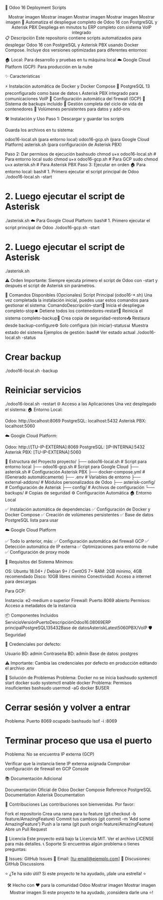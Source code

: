🚀 Odoo 16 Deployment Scripts
<div align="center">
Mostrar imagen
Mostrar imagen
Mostrar imagen
Mostrar imagen
Mostrar imagen
🚀 Automatiza el despliegue completo de Odoo 16 con PostgreSQL y Asterisk PBX
Despliega en minutos tu ERP completo con sistema VoIP integrado
</div>
📋 Descripción
Este repositorio contiene scripts automatizados para desplegar Odoo 16 con PostgreSQL y Asterisk PBX usando Docker Compose. Incluye dos versiones optimizadas para diferentes entornos:

🏠 Local: Para desarrollo y pruebas en tu máquina local
☁️ Google Cloud Platform (GCP): Para producción en la nube

✨ Características

⚡ Instalación automática de Docker y Docker Compose
🐘 PostgreSQL 13 preconfigurado como base de datos
📞 Asterisk PBX integrado para comunicaciones VoIP
🔧 Configuración automática del firewall (GCP)
💾 Sistema de backups incluido
🔄 Gestión completa del ciclo de vida de contenedores
📁 Volúmenes persistentes para datos y add-ons

🛠️ Instalación y Uso
Paso 1: Descargar y guardar los scripts

Guarda los archivos en tu sistema:

odoo16-local.sh (para entorno local)
odoo16-gcp.sh (para Google Cloud Platform)
asterisk.sh (para configuración de Asterisk PBX)



Paso 2: Dar permisos de ejecución
bashsudo chmod u+x odoo16-local.sh     # Para entorno local
sudo chmod u+x odoo16-gcp.sh       # Para GCP
sudo chmod u+x asterisk.sh         # Para Asterisk PBX
Paso 3: Ejecutar en orden
🏠 Para entorno local:
bash# 1. Primero ejecutar el script principal de Odoo
./odoo16-local.sh -start

# 2. Luego ejecutar el script de Asterisk
./asterisk.sh
☁️ Para Google Cloud Platform:
bash# 1. Primero ejecutar el script principal de Odoo
./odoo16-gcp.sh -start

# 2. Luego ejecutar el script de Asterisk
./asterisk.sh

⚠️ Orden Importante: Siempre ejecuta primero el script de Odoo con -start y después el script de Asterisk sin parámetros.

🎯 Comandos Disponibles (Opcionales)
Script Principal (odoo16-*.sh)
Una vez completada la instalación inicial, puedes usar estos comandos para gestionar el sistema:
ComandoDescripción-start🚀 Inicia el despliegue completo-stop⏹️ Detiene todos los contenedores-restart🔄 Reinicia el sistema completo-backup💾 Crea copia de seguridad-restore📥 Restaura desde backup-configure⚙️ Solo configura (sin iniciar)-status📊 Muestra estado del sistema
Ejemplos de gestión:
bash# Ver estado actual
./odoo16-local.sh -status

# Crear backup
./odoo16-local.sh -backup

# Reiniciar servicios
./odoo16-local.sh -restart
🌐 Acceso a las Aplicaciones
Una vez desplegado el sistema:
🏠 Entorno Local:

Odoo: http://localhost:8069
PostgreSQL: localhost:5432
Asterisk PBX: localhost:5060

☁️ Google Cloud Platform:

Odoo: http://[TU-IP-EXTERNA]:8069
PostgreSQL: [IP-INTERNA]:5432
Asterisk PBX: [TU-IP-EXTERNA]:5060

📁 Estructura del Proyecto
proyecto/
├── odoo16-local.sh      # Script para entorno local
├── odoo16-gcp.sh        # Script para Google Cloud
├── asterisk.sh          # Configuración Asterisk PBX
├── docker-compose.yml   # (Generado automáticamente)
├── .env                 # Variables de entorno
├── external-addons/     # Módulos personalizados de Odoo
├── asterisk-config/     # Configuración de Asterisk
├── config/              # Archivos de configuración
└── backups/             # Copias de seguridad
⚙️ Configuración Automática
🏠 Entorno Local

✅ Instalación automática de dependencias
✅ Configuración de Docker y Docker Compose
✅ Creación de volúmenes persistentes
✅ Base de datos PostgreSQL lista para usar

☁️ Google Cloud Platform

✅ Todo lo anterior, más:
✅ Configuración automática del firewall GCP
✅ Detección automática de IP externa
✅ Optimizaciones para entorno de nube
✅ Configuración de proxy mode

🔧 Requisitos del Sistema
Mínimos:

OS: Ubuntu 18.04+ / Debian 9+ / CentOS 7+
RAM: 2GB mínimo, 4GB recomendado
Disco: 10GB libres mínimo
Conectividad: Acceso a internet para descargas

Para GCP:

Instancia: e2-medium o superior
Firewall: Puerto 8069 abierto
Permisos: Acceso a metadatos de la instancia

📦 Componentes Incluidos
ServicioVersiónPuertoDescripciónOdoo16.08069ERP principalPostgreSQL135432Base de datosAsteriskLatest5060PBX/VoIP
🛡️ Seguridad

🔐 Credenciales por defecto:

Usuario BD: admin
Contraseña BD: admin
Base de datos: postgres




⚠️ Importante: Cambia las credenciales por defecto en producción editando el archivo .env

🐛 Solución de Problemas
Problema: Docker no se inicia
bashsudo systemctl start docker
sudo systemctl enable docker
Problema: Permisos insuficientes
bashsudo usermod -aG docker $USER
# Cerrar sesión y volver a entrar
Problema: Puerto 8069 ocupado
bashsudo lsof -i :8069
# Terminar proceso que usa el puerto
Problema: No se encuentra IP externa (GCP)

Verificar que la instancia tiene IP externa asignada
Comprobar configuración de firewall en GCP Console

📚 Documentación Adicional

Documentación Oficial de Odoo
Docker Compose Reference
PostgreSQL Documentation
Asterisk Documentation

🤝 Contribuciones
Las contribuciones son bienvenidas. Por favor:

Fork el repositorio
Crea una rama para tu feature (git checkout -b feature/AmazingFeature)
Commit tus cambios (git commit -m 'Add some AmazingFeature')
Push a la rama (git push origin feature/AmazingFeature)
Abre un Pull Request

📄 Licencia
Este proyecto está bajo la Licencia MIT. Ver el archivo LICENSE para más detalles.
📞 Soporte
Si encuentras algún problema o tienes preguntas:

🐛 Issues: GitHub Issues
📧 Email: [tu-email@ejemplo.com]
💬 Discusiones: GitHub Discussions

⭐ ¿Te ha sido útil?
Si este proyecto te ha ayudado, ¡dale una estrella! ⭐

<div align="center">
🛠️ Hecho con ❤️ para la comunidad Odoo
Mostrar imagen
Mostrar imagen
Mostrar imagen
Si este proyecto te ha ayudado, ¡considera darle una ⭐!
</div>
